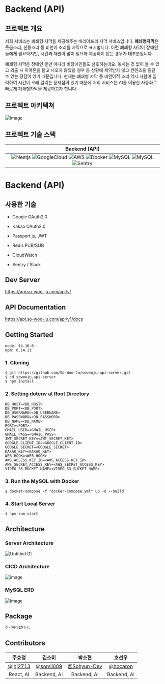 # Backend (API)

## 프로젝트 개요

저희 서비스는 폐쇄형 자막을 제공해주는 배리어프리 자막 서비스입니다. **폐쇄형자막**은 웃음소리, 천둥소리 등 비언어 소리를 자막으로 표시합니다. 이런 폐쇄형 자막이 장애인들에게 필요하지만, 시간과 자원이 많이 필요해 제공하지 않는 경우가 대부분입니다. 

폐쇄형 자막은 장애인 뿐만 아니라 비장애인들도 선호하는데요. 놓치는 것 없이 볼 수 있고 외출 시 이어폰을 들고 나오지 않았을 경우 등 상황에 제약받지 않고 컨텐츠를 즐길 수 있는 장점이 있기 때문입니다. 현재는 폐쇄형 자막 중 비언어적 소리 역시 사람이 입력하여 시간이 오래 걸리는 문제점이 있기 때문에 저희 서비스는 AI를 이용한 자동화로 빠르게 폐쇄형자막을 제공하고자 합니다.



## 프로젝트 아키텍쳐

![image](https://user-images.githubusercontent.com/66551410/171229067-4a5bbd76-e863-4fd2-bb2a-b37e5de55801.png)



## 프로젝트 기술 스택

|                        Backend (API)                         |
| :----------------------------------------------------------: |
| ![Nestjs](https://img.shields.io/badge/nestjs-white?style=flat-square&logo=nestjs&color=E0234E) ![GoogleCloud](https://img.shields.io/badge/GoogleCloud-4285F4?style=flat-square&logo=GoogleCloud&logoColor=white) ![AWS](https://img.shields.io/badge/AWS-232F3E?style=flat&logo=amazon-aws&logoColor=white)  ![Docker](https://img.shields.io/badge/Docker-2496ED?style=flat-square&logo=Docker&logoColor=white) ![MySQL](https://img.shields.io/badge/MySQL-4479A1?style=flat-square&logo=MySQL&logoColor=white)  ![MySQL](https://img.shields.io/badge/Redis-DC382D?style=flat-square&logo=redis&logoColor=white) ![Sentry](https://img.shields.io/badge/Sentry-362D59?style=flat-square&logo=Sentry&logoColor=white) |


# Backend (API)

## 사용한 기술

- Google OAuth2.0

- Kakao OAuth2.0 

- Passport.js, JWT

- Redis PUB/SUB  

- CloudWatch

- Sentry / Slack  

  

## Dev Server

https://api.so-woo-ju.com/api/v1



## API Documentation

https://api.so-woo-ju.com/api/v1/docs



## Getting Started

`node: 14.16.0`  
`npm: 6.14.11`

### 1. Cloning

```
$ git https://github.com/So-Woo-Ju/sowooju-api-server.git
$ cd sowooju-api-server
$ npm install
```

### 2. Setting dotenv at Root Directory

```
DB_HOST=<DB_HOST>
DB_PORT=<DB_PORT>
DB_USERNAME=<DB_USERNAME>
DB_PASSWORD=<DB_PASSWORD>
DB_NAME=<DB_NAME>
PORT=<PORT>
GMAIL_USER=<GMAIL_USER>
GMAIL_PASS=<GMAIL_PASS>
JWT_SECRET_KEY=<JWT_SECRET_KEY>
GOOGLE_CLIENT_ID=<GOOGLE_CLIENT_ID>
GOOGLE_SECRET=<GOOGLE_SECRET>
KAKAO_KEY=<KAKAO_KEY>
WEB_HOOK=<WEB_HOOK>
AWS_ACCESS_KEY_ID=<AWS_ACCESS_KEY_ID>
AWS_SECRET_ACCESS_KEY=<AWS_SECRET_ACCESS_KEY>
VIDEO_S3_BUCKET_NAME=<VIDEO_S3_BUCKET_NAME>
```

### 3. Run the MySQL with Docker

```
$ docker-compose -f "docker-compose.yml" up -d --build                                   
```

### 4. Start Local Server

```
$ npm run start             
```



## Architecture

### Server Architecture

![Untitled (1)](https://user-images.githubusercontent.com/66551410/171187998-d7af0312-55ea-47e4-9f85-9b9bf798aa04.png)



### CICD Architecture

![image](https://user-images.githubusercontent.com/66551410/152016992-cff6b052-35d7-416e-868c-b2702a3ef692.png)



### MySQL ERD


![image](https://user-images.githubusercontent.com/66551410/171187448-8a9ec925-6200-4eec-8ba3-40f8b4e692c5.png)



## Package

```bash
추가해야합니다.
```



## Contributors

|                 주효정                 |                  김소미                  |                    박소현                    |               호선우                |
| :------------------------------------: | :--------------------------------------: | :------------------------------------------: | :------------------------------------: |
| [@jhj2713](https://github.com/jhj2713) | [@somii009](https://github.com/somii009) | [@Sohyun-Dev](https://github.com/Sohyun-Dev) | [@hocaron](https://github.com/hocaron) |
|               React, AI                |               Backend, AI                |                 Backend, AI                  |              Backend, AI               |


